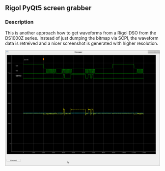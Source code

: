 ## Rigol PyQt5 screen grabber

### Description

This is another approach how to get waveforms from a Rigol DSO from the DS1000Z series.
Instead of just dumping the bitmap via SCPI, the waveform data is retreived and a nicer screenshot is generated with higher resolution.

![Sharp Memory Display](images/ds1104zplus.png)
